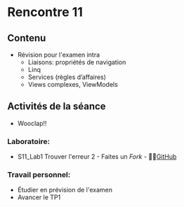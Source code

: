 # Rencontre 11

## Contenu
- Révision pour l'examen intra
    - Liaisons: propriétés de navigation
    - Linq
    - Services (règles d’affaires) 
    - Views complexes, ViewModels 


## Activités de la séance
  - Wooclap!!

 ### Laboratoire: 
- S11_Lab1 Trouver l'erreur 2 - Faites un *Fork* - 🔗‍💥[GitHub](BRISE)


### Travail personnel: 
- Étudier en prévision de l'examen
- Avancer le TP1